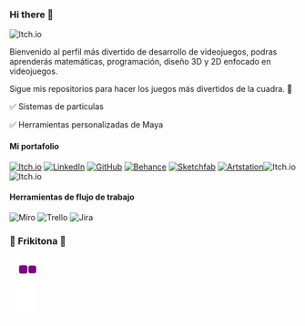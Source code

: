 ### Hi there 👋

![Itch.io](https://media.licdn.com/dms/image/D4E16AQEbouLeaWTmVA/profile-displaybackgroundimage-shrink_350_1400/0/1673567273104?e=1679529600&v=beta&t=YEWY_Ye8wXdI5t59FJiWoCnLqW87PYhGOAGvi14sI0I)

Bienvenido al perfil más divertido de desarrollo de videojuegos, podras aprenderás matemáticas, programación, diseño 3D y 2D enfocado en videojuegos.

Sigue mis repositorios para hacer los juegos más divertidos de la cuadra. 🥶

✅ Sistemas de particulas 

✅ Herramientas personalizadas de Maya



#### Mi portafolio

[![Itch.io](https://img.shields.io/badge/Itch.io-FA5C5C?style=for-the-badge&logo=itchdotio&logoColor=white)](https://roo-wiki.itch.io/)
[![LinkedIn](https://img.shields.io/badge/LinkedIn-0077B5?style=for-the-badge&logo=linkedin&logoColor=white)](https://www.linkedin.com/in/bisarremochi/)
[![GitHub](https://img.shields.io/badge/GitHub-100000?style=for-the-badge&logo=github&logoColor=white)](https://github.com/RooWiki)
[![Behance](https://img.shields.io/badge/-Behance-blue?style=for-the-badge&logo=behance&logoColor=white)](https://www.behance.net/santi857)
[![Sketchfab](https://i.postimg.cc/2j70k3ms/1.jpg)](https://sketchfab.com/andrespineros)
[![Artstation](https://i.postimg.cc/k46dr8kP/sass.png)](https://www.artstation.com/roowiki)![Itch.io](https://i.postimg.cc/g28mM1fq/1.gif)
![Itch.io](https://i.postimg.cc/3NqY6h89/Triangulo-Caminado.gif)

#### Herramientas de flujo de trabajo
![Miro](https://img.shields.io/badge/Miro-050038?style=for-the-badge&logo=Miro&logoColor=white)
![Trello](https://img.shields.io/badge/Trello-0052CC?style=for-the-badge&logo=trello&logoColor=white)
![Jira](https://img.shields.io/badge/Jira-0052CC?style=for-the-badge&logo=Jira&logoColor=white)



### 🐍 Frikitona 🐍
![snake gif](https://github.com/roowiki/roowiki/blob/output/github-contribution-grid-snake.gif)


<!--
**RooWiki/RooWiki** is a ✨ _special_ ✨ repository because its `README.md` (this file) appears on your GitHub profile.

Here are some ideas to get you started:

- 🔭 I’m currently working on ...
- 🌱 I’m currently learning ...
- 👯 I’m looking to collaborate on ...
- 🤔 I’m looking for help with ...
- 💬 Ask me about ...
- 📫 How to reach me: ...
- 😄 Pronouns: ...
- ⚡ Fun fact: ...
-->

